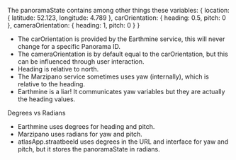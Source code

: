 The panoramaState contains among other things these variables:
{
  location: {
    latitude: 52.123,
    longitude: 4.789
  },
  carOrientation: {
    heading: 0.5,
    pitch: 0
  },
  cameraOrientation: {
    heading: 1,
    pitch: 0
  }
}

- The carOrientation is provided by the Earthmine service, this will never change for a specific Panorama ID.
- The cameraOrientation is by default equal to the carOrientation, but this can be influenced through user interaction.
- Heading is relative to north.
- The Marzipano service sometimes uses yaw (internally), which is relative to the heading.
- Earthmine is a liar! It communicates yaw variables but they are actually the heading values.

Degrees vs Radians
- Earthmine uses degrees for heading and pitch.
- Marzipano uses radians for yaw and pitch.
- atlasApp.straatbeeld uses degrees in the URL and interface for yaw and pitch, but it stores the panoramaState in 
  radians.
